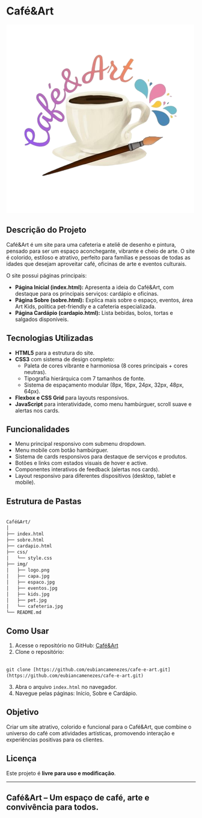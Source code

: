 # Café&Art

![Logo do Café&Art](img/logo.png)

## Descrição do Projeto
Café&Art é um site para uma cafeteria e ateliê de desenho e pintura, pensado para ser um espaço aconchegante, vibrante e cheio de arte. O site é colorido, estiloso e atrativo, perfeito para famílias e pessoas de todas as idades que desejam aproveitar café, oficinas de arte e eventos culturais.

O site possui páginas principais:

- **Página Inicial (index.html):** Apresenta a ideia do Café&Art, com destaque para os principais serviços: cardápio e oficinas.  
- **Página Sobre (sobre.html):** Explica mais sobre o espaço, eventos, área Art Kids, política pet-friendly e a cafeteria especializada.  
- **Página Cardápio (cardapio.html):** Lista bebidas, bolos, tortas e salgados disponíveis.

## Tecnologias Utilizadas
- **HTML5** para a estrutura do site.  
- **CSS3** com sistema de design completo:  
  - Paleta de cores vibrante e harmoniosa (8 cores principais + cores neutras).  
  - Tipografia hierárquica com 7 tamanhos de fonte.  
  - Sistema de espaçamento modular (8px, 16px, 24px, 32px, 48px, 64px).  
- **Flexbox e CSS Grid** para layouts responsivos.  
- **JavaScript** para interatividade, como menu hambúrguer, scroll suave e alertas nos cards.

## Funcionalidades
- Menu principal responsivo com submenu dropdown.  
- Menu mobile com botão hambúrguer.  
- Sistema de cards responsivos para destaque de serviços e produtos.  
- Botões e links com estados visuais de hover e active.  
- Componentes interativos de feedback (alertas nos cards).  
- Layout responsivo para diferentes dispositivos (desktop, tablet e mobile).

## Estrutura de Pastas
```

Café&Art/
│
├── index.html
├── sobre.html
├── cardapio.html
├── css/
│   └── style.css
├── img/
│   ├── logo.png
│   ├── capa.jpg
│   ├── espaco.jpg
│   ├── eventos.jpg
│   ├── kids.jpg
│   ├── pet.jpg
│   └── cafeteria.jpg
└── README.md

```

## Como Usar
1. Acesse o repositório no GitHub: [Café&Art](https://github.com/eubiancamenezes/cafe-e-art)  
2. Clone o repositório:
```

git clone [https://github.com/eubiancamenezes/cafe-e-art.git](https://github.com/eubiancamenezes/cafe-e-art.git)

```
3. Abra o arquivo `index.html` no navegador.  
4. Navegue pelas páginas: Início, Sobre e Cardápio.

## Objetivo
Criar um site atrativo, colorido e funcional para o Café&Art, que combine o universo do café com atividades artísticas, promovendo interação e experiências positivas para os clientes.

## Licença
Este projeto é **livre para uso e modificação**.

---

**Café&Art** – Um espaço de café, arte e convivência para todos.
---
